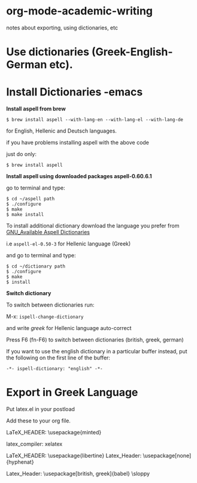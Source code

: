 # org-mode-academic-writing
notes about exporting, using dictionaries, etc

# Use dictionaries (Greek-English-German etc).

# Install Dictionaries -emacs

**Install aspell from brew**

    $ brew install aspell --with-lang-en --with-lang-el --with-lang-de

for English, Hellenic and Deutsch languages.

if you have problems installing aspell with the above code

just do only:

    $ brew install aspell

**Install aspell using downloaded packages aspell-0.60.6.1**

go to terminal and type:

    $ cd ~/aspell path
    $ ./configure
    $ make
    $ make install

To install additional dictionary download the language you prefer from  [GNU\_Available Aspell Dictionaries](ftp://ftp.gnu.org/gnu/aspell/dict/0index.html)

i.e `aspell-el-0.50-3` for Hellenic language (Greek)

and go to terminal and type:

    $ cd ~/dictionary path
    $ ./configure
    $ make
    $ install

**Switch dictionary**

To switch between dictionaries run:

M-x: `ispell-change-dictionary`

and write *greek* for Hellenic language auto-correct

Press F6 (fn-F6) to switch between dictionaries (british, greek, german)

If you want to use the english dictionary in a particular buffer instead,
put the following on the first line of the buffer:

`-*- ispell-dictionary: "english" -*-`

# Export in Greek Language

Put latex.el in your postload

Add these to your org file.

LaTeX_HEADER: \usepackage{minted}

latex_compiler: xelatex

LaTeX_HEADER: \usepackage{libertine}
Latex_Header: \usepackage[none]{hyphenat}

Latex_Header: \usepackage[british, greek]{babel}
\sloppy


